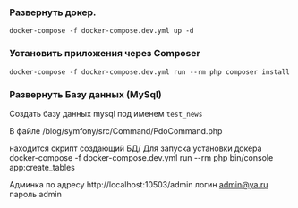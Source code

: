 ### Развернуть докер.
`docker-compose -f docker-compose.dev.yml up -d`
### Установить приложения через Composer
`docker-compose -f docker-compose.dev.yml run --rm php composer install`
### Развернуть Базу данных (MySql)
Создать базу данных mysql под именем `test_news`

В файле 
/blog/symfony/src/Command/PdoCommand.php

находится скрипт создающий БД/
Для запуска установки докера docker-compose -f docker-compose.dev.yml run --rm php bin/console app:create_tables

Админка по адресу http://localhost:10503/admin
логин admin@ya.ru
пароль admin






